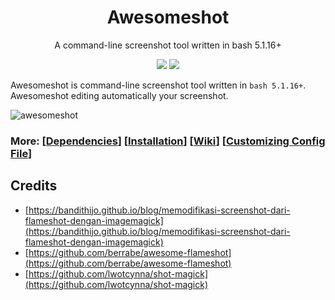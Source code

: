 <h1 align="center">Awesomeshot</h1>
<p align="center">A command-line screenshot tool written in bash 5.1.16+</p>

<p align="center">
<a href="./LICENSE.md"><img src="https://img.shields.io/badge/license-MIT-blue.svg"></a>
<a href="https://github.com/mayTermux/awesomeshot/releases"><img src="https://img.shields.io/github/release/mayTermux/awesomeshot.svg"></a>
</p>

Awesomeshot is command-line screenshot tool written in `bash 5.1.16+`. Awesomeshot editing automatically your screenshot.

<img src="https://i.ibb.co/yQCxR0B/Screenshot-20220226-114102-Termux.png" alt="awesomeshot">

### More: \[[Dependencies](https://github.com/mayTermux/awesomeshot/wiki/Dependencies)\] \[[Installation](https://github.com/mayTermux/awesomeshot/wiki/Installation)\] \[[Wiki](https://github.com/mayTermux/awesomeshot/wiki)\] \[[Customizing Config File](https://github.com/mayTermux/awesomeshot/wiki/Customizing-Config-File)\]

## Credits
- [https://bandithijo.github.io/blog/memodifikasi-screenshot-dari-flameshot-dengan-imagemagick](https://bandithijo.github.io/blog/memodifikasi-screenshot-dari-flameshot-dengan-imagemagick)
- [https://github.com/berrabe/awesome-flameshot](https://github.com/berrabe/awesome-flameshot)
- [https://github.com/lwotcynna/shot-magick](https://github.com/lwotcynna/shot-magick)
